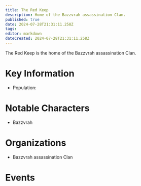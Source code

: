```yaml
---
title: The Red Keep
description: Home of the Bazzvrah assassination Clan. 
published: true
date: 2024-07-28T21:31:11.258Z
tags: 
editor: markdown
dateCreated: 2024-07-28T21:31:11.258Z
---
```


The Red Keep is the home of the Bazzvrah assassination Clan. 

# Key Information
- Population: 

# Notable Characters
- Bazzvrah

# Organizations
- Bazzvrah assassination Clan

# Events
